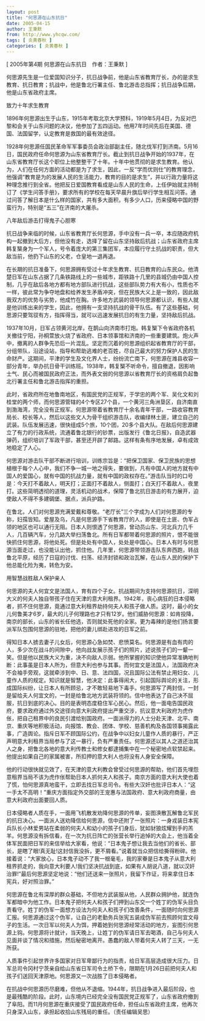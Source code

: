 ```yaml
---
layout: post
title: "何思源在山东抗日"
date: 2005-04-15
author: 王秉默
from: http://www.yhcqw.com/
tags: [ 炎黄春秋 ]
categories: [ 炎黄春秋 ]
---
```



[ 2005年第4期 何思源在山东抗日　作者：王秉默 ]


何思源先生是一位爱国知识分子，抗日战争前，他是山东省教育厅长，办的是求生教育、抗日教育；抗战中，他是鲁北行署主任、鲁北游击总指挥；抗日战争后期，他是山东省政府主席。

致力十年求生教育


1896年何思源出生于山东，1915年考取北京大学预科，1919年5月4日，为反对巴黎和会关于山东问题的决议，他参加了五四运动。他用7年时间先后在美国、德国、法国留学，认定教育是救国的最有效途径。


1928年何思源任国民革命军军事委员会政治部副主任，随北伐军打到济南。5月16日，国民政府任命何思源为山东省教育厅长。截止到抗日战争开始的1937年，在山东省教育厅长这个职位上他整整干了十年。十年中他贯彻的是求生教育。他认为，人们在任何方面的活动都是为了求生，因此，一反“学而优则仕”的教育理念，他强调“教育是为的发展人民的生活能力，教育的目的是求生”，并以行政力量将这种理念推行到全省。他把反日爱国教育看成是山东人民的生命，上任伊始就主持制订了《学生问答手册》，要求所有的学校在每天早晨升旗后举行学生相互问答。通过问答了解日本是什么样的国家，共有多大面积，有多少人口，历来侵略中国的野蛮行为，特别是“五三”在济南的大屠杀。

八年敌后游击打得鬼子心胆寒


抗日战争来临的时候，山东省教育厅长何思源，手中没有一兵一卒，本应随政府机构一起撤到大后方，但他没有走，选择了留在山东坚持敌后抗战；山东省政府主席韩复榘身为一个军人，号令着庞大的第三集团军，本应履行守土抗战的职责，但大敌当前，他扔下山东的父老，仓皇地一退再退。


在长期的抗日准备下，何思源拥有受过十年求生教育、抗日教育的山东民众。他清楚日军在山东占据了几条铁路线上的一些城市，距铁路十几里的县城仍由中国人控制，几乎在敌后各地方都有地方部队进行抗战，这些部队势力有大有小，性质也不一样，彼此常为争夺地盘和给养发生矛盾冲突，但在民族大义上是一致的，因此敌我双方的优势与劣势，他成竹在胸。许多地方武装的领导何思源都认识，有些人就是他训练出来的学生，因此，他拥有一支坚持抗战的骨干队伍。有了这些基础，何思源只要驾驭有方，指挥得当，就可以迅速发展抗日的有生力量，坚持敌后抗战。


1937年10月，日军占领黄河北岸，在鹊山向济南市打炮。韩复榘下令省政府各机关撤往宁阳，孙桐萱放火烧了省政府、日本领事馆和济南的一些重要建筑。炮火声中，撤离的人群争先恐后一片混乱。坚定而沉着的何思源组织起省教育厅的干部，分组带队，沿途设站，指导和帮助逃难的老百姓，尽自己最大的努力保护人民的生命财产。这期间，平津的学生及文化界人士，纷纷流亡南下，何思源在潍县收容一部分青年，举办抗日骨干训练班。1938年，韩复榘不听命令，擅自撤退，因影响士气、民心而被国民政府正法，而外表文弱的何思源以省教育厅长的资格肩负起鲁北行署主任和鲁北游击指挥的重担。


此时，省政府所在地鲁南地区，有国民党的正规军，于学忠的两个军、吴化文和刘桂堂的两个师，而何思源管辖的4个专区27个县，一个黄河三角洲垦区，自济南直到渤海湾，完全没有正规军。何思源带着省教育厅十余名青年干部，一路收容教育局长、校长等人，然后以这些文人为骨干组织游击队，收编绿林土匪，建立自己的武装。队伍发展迅速，很快组成5个旅，10个团，20多个县大队。在敌后何思源建立了有力的行政系统，流通着鲁北银行的钞票，出版发行《鲁北日报》，自造武器弹药，组织培训了军政干部，甚至还开辟了邮路。这样有条有序地发展，卓有成效地稳定了人心。


何思源对游击队干部不断进行培训，训练宗旨是：“把保卫国家、保卫民族的思想植根于每个人心中，我们不争一城一地之得失，要做到，凡有中国人的地方就有中国人的爱国心，就有中国的抗战力量，就有中国的政权存在。”游击队当时的口号是：今天打不着敌人，明天打；正面打不着敌人，侧面打；白天打不着敌人，夜里打。这些简明透彻的道理，灵活机动的战术，保障了鲁北抗日游击的有力展开，迫使敌人不得不多建碉堡、据点，派兵护路。


在鲁北，人们对何思源充满爱戴和尊敬。“老厅长”三个字成为人们对何思源的专称，妇孺皆知。爱屋及乌，凡是何思源手下省教育厅的人，即使是在土匪、伪军占领的地区也可以通行无阻。日本人则恨透了何思源，曾动员山东、河北兵力几千人，几百辆汽车，分几路大举扫荡鲁北。所有日军都带着何思源的照片，恨不能很快抓住何思源，将他处死。但是处处有中国人，处处是中国心。日本人有时与何思源当面走过，也没能认出他，抓住他。几年里，何思源带领游击队东奔西跑，转战鲁北平原，经历了日寇的讨伐、扫荡、经济封锁和政治瓦解，在山东人民的保护下他总能化险为夷，转危为安。

用智慧战胜敌人保护亲人


何思源的夫人何宜文是法国人，育有四个子女。抗战期间为支持何思源抗日，深明大义的何夫人独自带孩子住在天津的意大利租界。1942年，丧心病狂的日本侵略者，抓不住何思源，竟通过意大利租界劫持何夫人和孩子做人质。这时，最小的女儿何鲁美才6岁，最大的儿子何理路也才只有12岁。他们威胁何思源：如肯投降，南京的部长，山东的省长任他选，否则就处死他的全家。更为毒辣的是他们扬言要派军队包围何思源的驻地，把他的妻儿绑赴进攻的日军之前。


得知日本人掳去妻子儿女后，何思源心急如焚、悲愤莫名。何思源是有血有肉的人，多少次在战斗的间隙中，他向战友展示孩子们的照片，述说孩子们的一颦一笑。但是他以民族大义为重，决不向敌人示弱。他所掌握的知识使他异常准确地判断：此事虽是日本人所为，但意大利也参与其事。而何宜文是法国人，法国政府决不会袖手旁观，这就牵涉到中、日、意、法四国，况且国际公法有禁止用妇女、儿童作人质的规定。知识就是智慧，他决定：此事得闹大，引起国际舆论的关注，形成国际纠纷，让日本人有所顾忌，才不敢轻易地下毒手。何思源写了两封信，一封是留给夫人何宜文的，一封是给鲁北地方武装将领的。信中他表达了自己决不屈服，抗日到底的决心。目的是表明态度稳住军心民心。然后，他一面电告国民政府，要求政府通过外交途径向意大利政府提出严重交涉，抗议意大利政府为虎作伥，把自己租界中的良民引渡给别国政府。一面派得力的人士分赴天津、北平、南京、重庆等地积极活动，向报馆、教会、团体、学校、慈善机构及各国领事揭露此事，广造舆论。指斥日军不顾国际公约，在战争中以妇女儿童作人质的暴行，严正声明意大利租界当局参与了这一暴行，负有严重责任。何思源还以其人之道还治其人之身，把鲁北各地的意大利传教士和修女都逮捕集中在一个秘密地点软禁起来。他提出如果自己的家属被害，所扣押的意大利人也将没有人身安全保障。


他的行动很快就见效了，在天津的意大利教会曾受过何思源的帮助，他们首先埋怨意租界当局不该为虎作伥帮助日本人抓何夫人和孩子。南京方面的意大利大使也着了慌，怕何思源真地蛮干，立即去找日军总司令。有些大汉奸也批评日本人：“这一手太不高明！”重庆方面指定外交部的王宠惠与法国政府、意大利政府商量，由意大利政府出面要回人质。


日本侵略者人质在手，一面用飞机散发劝降何思源的传单，妄图涣散瓦解鲁北军民的抗日决心。一面派人送劝降信给何思源，信中还附了一张照片：一身戎装日本宪兵队长小林爱男站在柔弱的何夫人和幼小的孩子们身后，犹如豺狼炫耀到手的羔羊。何思源没有拆信看，在一次为抗日阵亡的张营长举行追悼的大会上，他当着全体军民面把日军的来信举给大家看，他说：“日本鬼子想让我去当他们的省长、部长，是瞎了眼!真无耻!这封信我没拆，更不屑看。”说着就当众把信给撕得粉碎。他接着说：“大家放心，日本鬼子动不了我一根毫毛，我的家眷是日本鬼子从意大利租界抓走的，我向意大利要人!我们坚决抗战到底，如果有人胡说八道，就以汉奸治罪!”最后何思源坚定地说：“他们还送来一张照片，我留下作证，将来拿住日本宪兵，好对照治罪。”


何思源在鲁北有深厚的群众基础，不但地方武装服从他，人民群众拥护他，就连伪军都暗中为他工作。日本鬼子把何夫人和孩子们押到山东交一个姓丁的伪军头目负责看守。姓丁的伪军一面想方设法为何夫人和孩子们改善条件，一面随时向何思源汇报。何思源通过这个伪军，让自己的老勤务兵张宪五装成伪军前去照顾何宜文母子的生活。一次日军以何夫人为饵，押着她到何思源经常活动的地方，妄图引何思源上钩。何思源将计就计，当天晚上，让姓丁的伪军请日军去喝酒，自己与何夫人见面并谈了情况和措施，然后秘密地离开。愚蠢的敌人带着何夫人转了三天，一无所获。


人质事件引起世界许多国家对日军卑鄙行为的指责，给日军高层造成很大压力。日军总司令冈村宁茨亲自给山东省日军司令土桥下令，限期在1月26日前把何夫人和孩子们送回天津原地。何思源又一次战胜了日本侵略者。


在抗战中何思源历尽磨难，但他从不退缩。1944年，抗日战争进入最后阶段，也是最残酷的阶段。此时，山东境内已经完全没有国民党正规军了，山东省政府撤到了阜阳。而11月何思源在重庆接受了国民政府任命，担任山东省政府主席，他再次只身深入山东，承担起收拾山东残局的重任。（责任编辑吴思）


